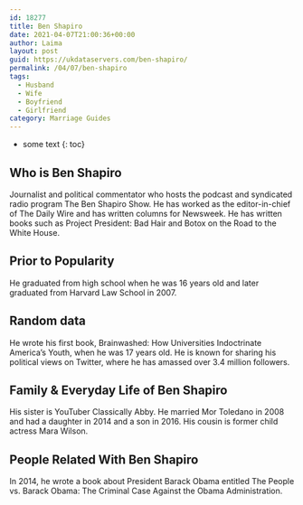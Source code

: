 ```yaml
---
id: 18277
title: Ben Shapiro
date: 2021-04-07T21:00:36+00:00
author: Laima
layout: post
guid: https://ukdataservers.com/ben-shapiro/
permalink: /04/07/ben-shapiro
tags:
  - Husband
  - Wife
  - Boyfriend
  - Girlfriend
category: Marriage Guides
---
```


* some text
{: toc}


## Who is Ben Shapiro
                  
                  
                  
Journalist and political commentator who hosts the podcast and syndicated radio program The Ben Shapiro Show. He has worked as the editor-in-chief of The Daily Wire and has written columns for Newsweek. He has written books such as Project President: Bad Hair and Botox on the Road to the White House. 
                  
              
            
              
            
                
                
                
## Prior to Popularity
                  
                  
                  
He graduated from high school when he was 16 years old and later graduated from Harvard Law School in 2007. 
                  
              
            
              
            
                
                
                
## Random data
                  
                  
                  
He wrote his first book, Brainwashed: How Universities Indoctrinate America&#8217;s Youth, when he was 17 years old. He is known for sharing his political views on Twitter, where he has amassed over 3.4 million followers. 
                  
              
            
              
            
                
                
                
## Family & Everyday Life of Ben Shapiro
                  
                  
                  
His sister is YouTuber Classically Abby. He married Mor Toledano in 2008 and had a daughter in 2014 and a son in 2016. His cousin is former child actress Mara Wilson.
                  
              
            
              
            
                
                
                
## People Related With Ben Shapiro
                  
                  
                  
In 2014, he wrote a book about President Barack Obama entitled The People vs. Barack Obama: The Criminal Case Against the Obama Administration.
                  
              
            
              
            
                
              
            
              
              
            
            
              
            
          
          
          